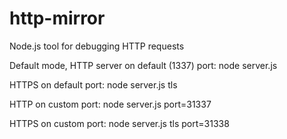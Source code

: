 http-mirror
===========

Node.js tool for debugging HTTP requests


Default mode, HTTP server on default (1337) port:
node server.js

HTTPS on default port:
node server.js tls

HTTP on custom port:
node server.js port=31337

HTTPS on custom port:
node server.js tls port=31338

